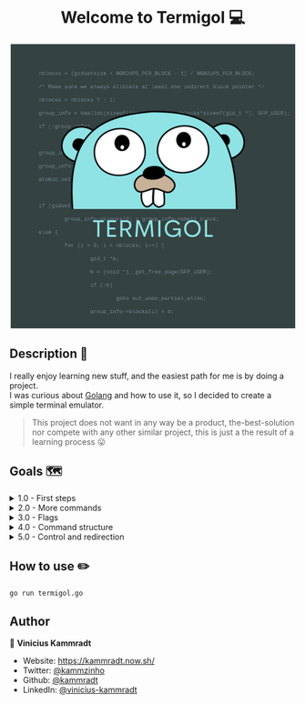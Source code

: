 <h1 align="center">Welcome to Termigol 💻</h1>

<div align="center">
    <img src="images/Termigol.png" alt="The go Gopher"  width=500">
</div> 


## Description 📝

I really enjoy learning new stuff, and the easiest path for me is by doing a project.  
I was curious about [Golang](https://golang.org/) and how to use it, so I decided to create a simple terminal emulator.  
> This project does not want in any way be a product, the-best-solution nor compete with any other similar project, this is just a the result of a learning process :stuck_out_tongue:


## Goals 🗺️ 

<details>
  <summary>1.0 - First steps</summary>
  <p>Be able to use these commands: ls, cat, pwd, echo</p>
  <p>Have beautiful output colors</p>
</details>

<details>
  <summary>2.0 - More commands</summary>
  <p>Be able to use these commands: ping, date, mv, cp</p>
</details>

<details>
  <summary>3.0 - Flags</summary>
  <p>Be able to handle options such: </p>
  <p>`ls -l`</p>
  <p>`someCommand --verbose`</p>
</details>

<details>
  <summary>4.0 - Command structure</summary>
  <p>Handle commands as just string is not a really good ideia. Maybe we can create a custom `struct` that will handle the command, options, flags, content, etc.</p>
</details>

<details>
  <summary>5.0 - Control and redirection</summary>
  <p>Being able to perform commands such as `cat file.txt | grep "text"` or `cp file.txt file-bkp.txt && echo "done"`>
</details>

## How to use :pencil2:

```go run termigol.go```

## Author

👤 **Vinicius Kammradt**

* Website: https://kammradt.now.sh/
* Twitter: [@kammzinho](https://twitter.com/kammzinho)
* Github: [@kammradt](https://github.com/kammradt)
* LinkedIn: [@vinicius-kammradt](https://linkedin.com/in/vinicius-kammradt)
